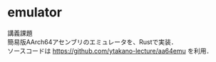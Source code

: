 # emulator
講義課題  
簡易版AArch64アセンブリのエミュレータを、Rustで実装．  
ソースコードは https://github.com/ytakano-lecture/aa64emu を利用．

